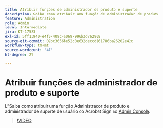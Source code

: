 ```yaml
---
title: Atribuir funções de administrador de produto e suporte
description: Saiba como atribuir uma função de administrador de produto e de suporte de usuário do Acrobat Sign no Admin Console
feature: Administration
role: Admin
level: Intermediate
jira: KT-17583
exl-id: 5ff13940-e4f0-409c-a069-996b3d762908
source-git-commit: 02bc3656be52c8e632deccd161786ba26202e42c
workflow-type: tm+mt
source-wordcount: '47'
ht-degree: 2%

---
```


# Atribuir funções de administrador de produto e suporte

L”Saiba como atribuir uma função Administrador de produto e administrador de suporte de usuário do Acrobat Sign no [Admin Console](https://adminconsole.adobe.com/br/).

>[!VIDEO](https://video.tv.adobe.com/v/3453157?quality=12&learn=on&hidetitle=true)
